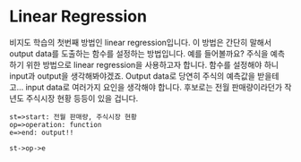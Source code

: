 Linear Regression
================


비지도 학습의 첫번째 방법인 linear regression입니다. 이 방법은 간단히 말해서 output data를 도출하는 함수를 설정하는 방법입니다. 예를 들어볼까요? 주식을 예측하기 위한 방법으로 linear regression을 사용하고자 합니다. 함수를 설정해야 하니 input과 output을 생각해봐야겠죠. Output data로 당연히 주식의 예측값을 받을테고... input data로 여러가지 요인을 생각해야 합니다. 후보로는 전월 판매량이라던가 작년도 주식시장 현황 등등이 있을 겁니다.

```flow
st=>start: 전월 판매량, 주식시장 현황
op=>operation: function
e=>end: output!!

st->op->e
```
